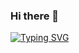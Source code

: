 ### Hi there 👋

[![Typing SVG](https://readme-typing-svg.demolab.com?font=Fira+Code&duration=2222&pause=111&color=F77102&width=435&lines=Full+Stack+Developer;Life+Long+Learner;Experienced+Go+Getter)](https://git.io/typing-svg)

<!--
**daryldelrosario/daryldelrosario** is a ✨ _special_ ✨ repository because its `README.md` (this file) appears on your GitHub profile.

Here are some ideas to get you started:

- 🔭 I’m currently working on ...
- 🌱 I’m currently learning ...
- 👯 I’m looking to collaborate on ...
- 🤔 I’m looking for help with ...
- 💬 Ask me about ...
- 📫 How to reach me: ...
- 😄 Pronouns: ...
- ⚡ Fun fact: ...
-->
